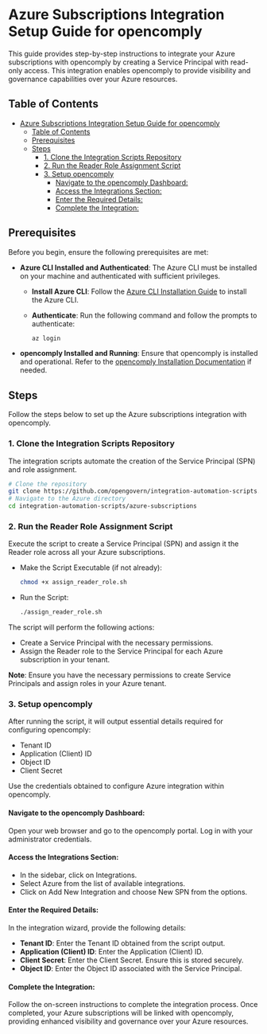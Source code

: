 # Azure Subscriptions Integration Setup Guide for opencomply

This guide provides step-by-step instructions to integrate your Azure subscriptions with opencomply by creating a Service Principal with read-only access. This integration enables opencomply to provide visibility and governance capabilities over your Azure resources.

## Table of Contents

- [Azure Subscriptions Integration Setup Guide for opencomply](#azure-subscriptions-integration-setup-guide-for-opencomply)
  - [Table of Contents](#table-of-contents)
  - [Prerequisites](#prerequisites)
  - [Steps](#steps)
    - [1. Clone the Integration Scripts Repository](#1-clone-the-integration-scripts-repository)
    - [2. Run the Reader Role Assignment Script](#2-run-the-reader-role-assignment-script)
    - [3. Setup opencomply](#3-setup-opencomply)
      - [Navigate to the opencomply Dashboard:](#navigate-to-the-opencomply-dashboard)
      - [Access the Integrations Section:](#access-the-integrations-section)
      - [Enter the Required Details:](#enter-the-required-details)
      - [Complete the Integration:](#complete-the-integration)

## Prerequisites

Before you begin, ensure the following prerequisites are met:

- **Azure CLI Installed and Authenticated**: The Azure CLI must be installed on your machine and authenticated with sufficient privileges.
  - **Install Azure CLI**: Follow the [Azure CLI Installation Guide](https://learn.microsoft.com/cli/azure/install-azure-cli) to install the Azure CLI.
  - **Authenticate**: Run the following command and follow the prompts to authenticate:

    ```bash
    az login
    ```

- **opencomply Installed and Running**: Ensure that opencomply is installed and operational. Refer to the [opencomply Installation Documentation](https://github.com/opengovern/integration-automation-scripts) if needed.

## Steps

Follow the steps below to set up the Azure subscriptions integration with opencomply.

### 1. Clone the Integration Scripts Repository

The integration scripts automate the creation of the Service Principal (SPN) and role assignment.

```bash
# Clone the repository
git clone https://github.com/opengovern/integration-automation-scripts.git
# Navigate to the Azure directory
cd integration-automation-scripts/azure-subscriptions
```

### 2. Run the Reader Role Assignment Script

Execute the script to create a Service Principal (SPN) and assign it the Reader role across all your Azure subscriptions.

- Make the Script Executable (if not already):

  ```bash
  chmod +x assign_reader_role.sh
  ```

- Run the Script:

  ```bash
  ./assign_reader_role.sh
  ```

The script will perform the following actions:

- Create a Service Principal with the necessary permissions.
- Assign the Reader role to the Service Principal for each Azure subscription in your tenant.

**Note**: Ensure you have the necessary permissions to create Service Principals and assign roles in your Azure tenant.

### 3. Setup opencomply

After running the script, it will output essential details required for configuring opencomply:

- Tenant ID
- Application (Client) ID
- Object ID
- Client Secret

Use the credentials obtained to configure Azure integration within opencomply.

#### Navigate to the opencomply Dashboard:

Open your web browser and go to the opencomply portal. Log in with your administrator credentials.

#### Access the Integrations Section:

- In the sidebar, click on Integrations.
- Select Azure from the list of available integrations.
- Click on Add New Integration and choose New SPN from the options.

#### Enter the Required Details:

In the integration wizard, provide the following details:

- **Tenant ID**: Enter the Tenant ID obtained from the script output.
- **Application (Client) ID**: Enter the Application (Client) ID.
- **Client Secret**: Enter the Client Secret. Ensure this is stored securely.
- **Object ID**: Enter the Object ID associated with the Service Principal.

#### Complete the Integration:

Follow the on-screen instructions to complete the integration process. Once completed, your Azure subscriptions will be linked with opencomply, providing enhanced visibility and governance over your Azure resources.
